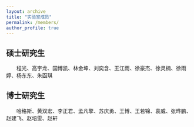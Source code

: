 ```yaml
---
layout: archive
title: "实验室成员"
permalink: /members/
author_profile: true
---
```


## 硕士研究生

&emsp;&emsp;程光、高宇龙、国博凯、林金坤、刘奕含、王江雨、徐豪杰、徐灵楠、徐雨婷、杨东东、朱函琪

## 博士研究生

&emsp;&emsp;哈格斯、黄双宏、李正君、孟凡擎、苏庆勇、王博、王若锦、袁威、张晔鹏、赵建飞、赵培雯、赵轩
